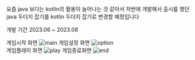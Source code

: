 요즘 java 보다는 kotlin의 활용이 늘어나는 것 같아서 저번에 개발해서 출시를 했던 java 두더지 잡기를 kotlin 두더지 잡기로 변경할 예정입니다 

개발 기간 2023.06 ~ 2023.08

게임시작 화면
![main](https://github.com/pins-ball/project/assets/122430370/14ff182f-5a25-499a-ae31-1c01fc8e0e38)
게임설정 화면
![option](https://github.com/pins-ball/project/assets/122430370/da01bb13-a679-470b-9fba-f023c2e036f7)<br/> 
게임플레이 화면
![play](https://github.com/pins-ball/project/assets/122430370/12919e0c-2405-4918-a182-c24a3a6889ff)
게임종료화면
![end](https://github.com/pins-ball/project/assets/122430370/38ccb7e5-e884-4384-b542-c8aef5d1a075)
